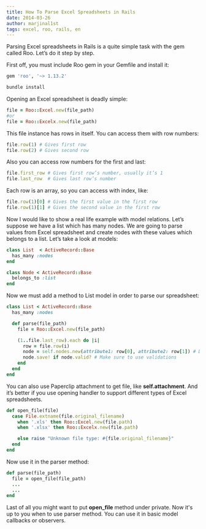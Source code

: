 ```yaml
---
title: How To Parse Excel Spreadsheets in Rails
date: 2014-03-26
author: marjinal1st
tags: excel, roo, rails, en
---
```


Parsing Excel spreadsheets in Rails is a quite simple task with the gem called Roo. Let’s do it step by step.

First off, you must include Roo gem in your Gemfile and install it:

```ruby
gem 'roo', '~> 1.13.2'
```

```bash
bundle install
```

Opening an Excel spreadsheet is deadly simple:

```ruby
file = Roo::Excel.new(file_path)
#or
file = Roo::Excelx.new(file_path)
```

This file instance has rows in itself. You can access them with row numbers:

```ruby
file.row(1) # Gives first row
file.row(2) # Gives second row
```

Also you can access row numbers for the first and last:

```ruby
file.first_row # Gives first row’s number, usually it’s 1
file.last_row  # Gives last row’s number
```

Each row is an array, so you can access with index, like:

```ruby
file.row(1)[0] # Gives the first value in the first row
file.row(1)[1] # Gives the second value in the first row
```

Now I would like to show a real life example with model relations. Let’s suppose we have a list which has many nodes. We are going to parse values from Excel spreadsheet and create nodes with these values which belongs to a list. Let’s take a look at models:

```ruby
class List  < ActiveRecord::Base
  has_many :nodes
end

class Node < ActiveRecord::Base
  belongs_to :list
end
```

Now we must add a method to List model in order to parse our spreadsheet:

```ruby
class List < ActiveRecord::Base
  has_many :nodes

  def parse(file_path)
    file = Roo::Excel.new(file_path)

    (1..file.last_row).each do |i|
      row = file.row(i)
      node = self.nodes.new(attribute1: row[0], attribute2: row[1]) # Depends on your needs
      node.save! if node.valid? # Make sure to use validations
    end
  end
end
```

You can also use Paperclip attachment to get file, like **self.attachment**. And it’s better if you use opening handler to support different types of Excel spreadsheets.

```ruby
def open_file(file)
  case File.extname(file.original_filename)
    when '.xls' then Roo::Excel.new(file.path)
    when '.xlsx' then Roo::Excelx.new(file.path)

    else raise "Unknown file type: #{file.original_filename}"
  end
end
```

Now use it in the parser method:

```ruby
def parse(file_path)
  file = open_file(file_path)
  ...
  ...
end
```

Last of all you might want to put **open_file** method under private. Now it's up to you when to use parser method. You can use it in basic model callbacks or observers.